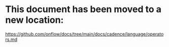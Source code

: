 # This document has been moved to a new location:

https://github.com/onflow/docs/tree/main/docs/cadence/language/operators.md

